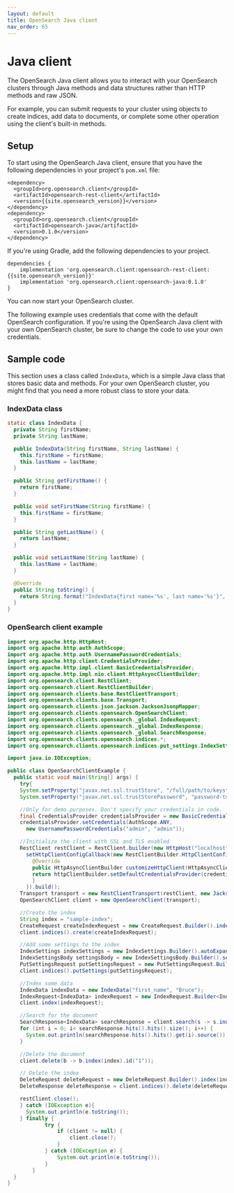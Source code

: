 ```yaml
---
layout: default
title: OpenSearch Java client
nav_order: 65
---
```


# Java client

The OpenSearch Java client allows you to interact with your OpenSearch clusters through Java methods and data structures rather than HTTP methods and raw JSON.

For example, you can submit requests to your cluster using objects to create indices, add data to documents, or complete some other operation using the client's built-in methods.

## Setup

To start using the OpenSearch Java client, ensure that you have the following dependencies in your project's `pom.xml` file:

```
<dependency>
  <groupId>org.opensearch.client</groupId>
  <artifactId>opensearch-rest-client</artifactId>
  <version>{{site.opensearch_version}}</version>
</dependency>
<dependency>
  <groupId>org.opensearch.client</groupId>
  <artifactId>opensearch-java</artifactId>
  <version>0.1.0</version>
</dependency>
```

If you're using Gradle, add the following dependencies to your project.

```
dependencies {
    implementation 'org.opensearch.client:opensearch-rest-client: {{site.opensearch_version}}'
    implementation 'org.opensearch.client:opensearch-java:0.1.0'
}
```

You can now start your OpenSearch cluster.

The following example uses credentials that come with the default OpenSearch configuration. If you're using the OpenSearch Java client with your own OpenSearch cluster, be sure to change the code to use your own credentials.

## Sample code

This section uses a class called `IndexData`, which is a simple Java class that stores basic data and methods. For your own OpenSearch cluster, you might find that you need a more robust class to store your data.

### IndexData class

```java
static class IndexData {
  private String firstName;
  private String lastName;

  public IndexData(String firstName, String lastName) {
    this.firstName = firstName;
    this.lastName = lastName;
  }

  public String getFirstName() {
    return firstName;
  }

  public void setFirstName(String firstName) {
    this.firstName = firstName;
  }

  public String getLastName() {
    return lastName;
  }

  public void setLastName(String lastName) {
    this.lastName = lastName;
  }

  @Override
  public String toString() {
    return String.format("IndexData{first name='%s', last name='%s'}", firstName, lastName);
  }
}
```

### OpenSearch client example

```java
import org.apache.http.HttpHost;
import org.apache.http.auth.AuthScope;
import org.apache.http.auth.UsernamePasswordCredentials;
import org.apache.http.client.CredentialsProvider;
import org.apache.http.impl.client.BasicCredentialsProvider;
import org.apache.http.impl.nio.client.HttpAsyncClientBuilder;
import org.opensearch.client.RestClient;
import org.opensearch.client.RestClientBuilder;
import org.opensearch.clients.base.RestClientTransport;
import org.opensearch.clients.base.Transport;
import org.opensearch.clients.json.jackson.JacksonJsonpMapper;
import org.opensearch.clients.opensearch.OpenSearchClient;
import org.opensearch.clients.opensearch._global.IndexRequest;
import org.opensearch.clients.opensearch._global.IndexResponse;
import org.opensearch.clients.opensearch._global.SearchResponse;
import org.opensearch.clients.opensearch.indices.*;
import org.opensearch.clients.opensearch.indices.put_settings.IndexSettingsBody;

import java.io.IOException;

public class OpenSearchClientExample {
  public static void main(String[] args) {
    try{
    System.setProperty("javax.net.ssl.trustStore", "/full/path/to/keystore");
    System.setProperty("javax.net.ssl.trustStorePassword", "password-to-keystore");

    //Only for demo purposes. Don't specify your credentials in code.
    final CredentialsProvider credentialsProvider = new BasicCredentialsProvider();
    credentialsProvider.setCredentials(AuthScope.ANY,
      new UsernamePasswordCredentials("admin", "admin"));

    //Initialize the client with SSL and TLS enabled
    RestClient restClient = RestClient.builder(new HttpHost("localhost", 9200, "https")).
      setHttpClientConfigCallback(new RestClientBuilder.HttpClientConfigCallback() {
        @Override
        public HttpAsyncClientBuilder customizeHttpClient(HttpAsyncClientBuilder httpClientBuilder) {
        return httpClientBuilder.setDefaultCredentialsProvider(credentialsProvider);
        }
      }).build();
    Transport transport = new RestClientTransport(restClient, new JacksonJsonpMapper());
    OpenSearchClient client = new OpenSearchClient(transport);

    //Create the index
    String index = "sample-index";
    CreateRequest createIndexRequest = new CreateRequest.Builder().index(index).build();
    client.indices().create(createIndexRequest);

    //Add some settings to the index
    IndexSettings indexSettings = new IndexSettings.Builder().autoExpandReplicas("0-all").build();
    IndexSettingsBody settingsBody = new IndexSettingsBody.Builder().settings(indexSettings).build();
    PutSettingsRequest putSettingsRequest = new PutSettingsRequest.Builder().index(index).value(settingsBody).build();
    client.indices().putSettings(putSettingsRequest);

    //Index some data
    IndexData indexData = new IndexData("first_name", "Bruce");
    IndexRequest<IndexData> indexRequest = new IndexRequest.Builder<IndexData>().index(index).id("1").value(indexData).build();
    client.index(indexRequest);

    //Search for the document
    SearchResponse<IndexData> searchResponse = client.search(s -> s.index(index), IndexData.class);
    for (int i = 0; i< searchResponse.hits().hits().size(); i++) {
      System.out.println(searchResponse.hits().hits().get(i).source());
    }

    //Delete the document
    client.delete(b -> b.index(index).id("1"));

    // Delete the index
    DeleteRequest deleteRequest = new DeleteRequest.Builder().index(index).build();
    DeleteResponse deleteResponse = client.indices().delete(deleteRequest);

    restClient.close();
    } catch (IOException e){
      System.out.println(e.toString());
    } finally {
			try {
				if (client != null) {
					client.close();
				}
			} catch (IOException e) {
				System.out.println(e.toString());
			}
		}
  }
}
```

